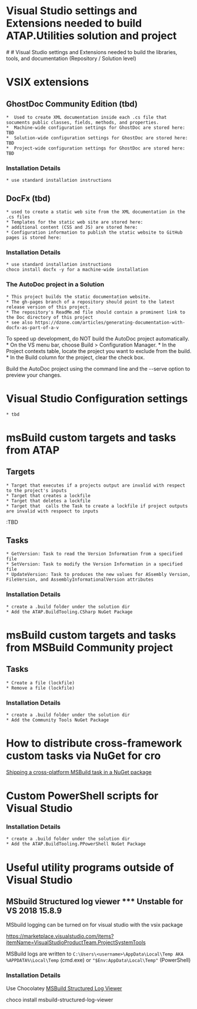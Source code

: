 <h1> Visual Studio settings and Extensions needed to build ATAP.Utilities solution and project</h1>
#
# Visual Studio settings and Extensions needed to build the libraries, tools, and documentation (Repository / Solution level)

# VSIX extensions
## GhostDoc Community Edition (tbd)
    *  Used to create XML documentation inside each .cs file that socuments public classes, fields, methods, and properties.
    *  Machine-wide configuration settings for GhostDoc are stored here: TBD
    *  Solution-wide configuration settings for GhostDoc are stored here: TBD
    *  Project-wide configuration settings for GhostDoc are stored here: TBD
### Installation Details
    * use standard installation instructions

## DocFx (tbd)
    * used to create a static web site from the XML documentation in the .cs files
    * Templates for the static web site are stored here:
    * additional content (CSS and JS) are stored here:
    * Configuration information to publish the static website to GitHub pages is stored here:
### Installation Details
    * use standard installation instructions
	choco install docfx -y for a machine-wide installation

### The AutoDoc project in a Solution
    * This project builds the static documentation website.
    * The gh-pages branch of a repository should point to the latest release version of this project.
    * The repository's ReadMe.md file should contain a prominent link to the Doc directory of this project
    * see also https://dzone.com/articles/generating-documentation-with-docfx-as-part-of-a-v

To speed up development, do NOT build the AutoDoc project automatically.
    * On the VS menu bar, choose Build > Configuration Manager.
    * In the Project contexts table, locate the project you want to exclude from the build.
    * In the Build column for the project, clear the check box.

Build the AutoDoc project using the command line and the --serve option to preview your changes.
# Visual Studio Configuration settings
    * tbd

# msBuild custom targets and tasks from ATAP
## Targets
    * Target that executes if a projects output are invalid with respect to the project's inputs
    * Target that creates a lockfile
    * Target that deletes a lockfile
    * Target that  calls the Task to create a lockfile if project outputs are invalid with respoect to inputs
:TBD

## Tasks
    * GetVersion: Task to read the Version Information from a specified file
    * SetVersion: Task to modify the Version Information in a specified file
    * UpdateVersion: Task to produces the new values for ASsembly Version, FileVersion, and AssemblyInformationalVersion attributes

### Installation Details
    * create a .build folder under the solution dir
	* Add the ATAP.BuildTooling.CSharp NuGet Package

# msBuild custom targets and tasks from MSBuild Community project
## Tasks
    * Create a file (lockfile)
	* Remove a file (lockfile)

### Installation Details
    * create a .build folder under the solution dir
	* Add the Community Tools NuGet Package

# How to distribute cross-framework custom tasks via NuGet for cro

[Shipping a cross-platform MSBuild task in a NuGet package](https://natemcmaster.com/blog/2017/07/05/msbuild-task-in-nuget/)

# Custom PowerShell scripts for Visual Studio


### Installation Details
    * create a .build folder under the solution dir
	* Add the ATAP.BuildTooling.PPowerShell NuGet Package

# Useful utility programs outside of Visual Studio

## MSbuild Structured log viewer *** Unstable for VS 2018 15.8.9
MSbuild logging can be turned on for visual studio with the vsix package

https://marketplace.visualstudio.com/items?itemName=VisualStudioProductTeam.ProjectSystemTools

MSBuild logs are written to
`C:\Users\<username>\AppData\Local\Temp AKA %APPDATA%\Local\Temp`  (cmd.exe) or `"$Env:AppData\Local\Temp"` (PowerShell)

### Installation Details
Use Chocolatey
[MSBuild Structured Log Viewer](https://chocolatey.org/packages/msbuild-structured-log-viewer)

choco install msbuild-structured-log-viewer
